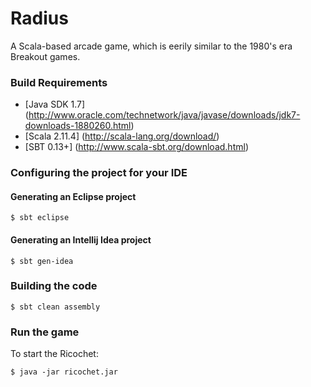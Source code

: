 # Radius
A Scala-based arcade game, which is eerily similar to the 1980's era Breakout games.

### Build Requirements

* [Java SDK 1.7] (http://www.oracle.com/technetwork/java/javase/downloads/jdk7-downloads-1880260.html)
* [Scala 2.11.4] (http://scala-lang.org/download/)
* [SBT 0.13+] (http://www.scala-sbt.org/download.html)

### Configuring the project for your IDE

#### Generating an Eclipse project

    $ sbt eclipse

#### Generating an Intellij Idea project

    $ sbt gen-idea

### Building the code

    $ sbt clean assembly

### Run the game

To start the Ricochet:

	$ java -jar ricochet.jar
